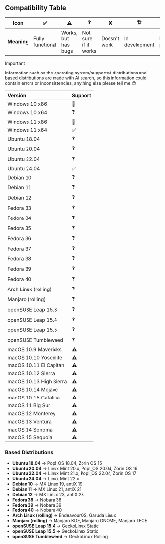 ## **Compatibility Table**

| Icon    | ✅             | ⚠️                | ❓                     | ❌         | 🏗️                  | 🚧                  | 🔄  |
|---------|---------------|------------------|-----------------------|-----------|--------------------|--------------------|--------------------|
| **Meaning** | Fully functional | Works, but has bugs | Not sure if it works | Doesn't work | In development | Development paused | Possible to implement |


> [!IMPORTANT]  
> Information such as the operating system/supported distributions and based distributions are made with AI search, so this information could contain errors or inconsistencies, anything else please tell me 😉

|**Versión**|**Support**|
| :- | :- |
|Windows 10 x86|🔄|
|Windows 10 x64|❓|
|Windows 11 x86|🔄|
|Windows 11 x64|✅|
|Ubuntu 18.04|❓|
|Ubuntu 20.04|❓|
|Ubuntu 22.04|❓|
|Ubuntu 24.04|✅|
|Debian 10|❓|
|Debian 11|❓|
|Debian 12|❓|
|Fedora 33|❓|
|Fedora 34|❓|
|Fedora 35|❓|
|Fedora 36|❓|
|Fedora 37|❓|
|Fedora 38|❓|
|Fedora 39|❓|
|Fedora 40|❓|
|Arch Linux (rolling)|❓|
|Manjaro (rolling)|❓|
|openSUSE Leap 15.3|❓|
|openSUSE Leap 15.4|❓|
|openSUSE Leap 15.5|❓|
|openSUSE Tumbleweed|❓|
| macOS 10.9 Mavericks    |⚠️|
| macOS 10.10 Yosemite    |⚠️|
| macOS 10.11 El Capitan  |⚠️|
| macOS 10.12 Sierra      |⚠️|
| macOS 10.13 High Sierra |⚠️|
| macOS 10.14 Mojave      |⚠️|
| macOS 10.15 Catalina    |⚠️|
| macOS 11 Big Sur        |⚠️|
| macOS 12 Monterey       |⚠️|
| macOS 13 Ventura        |⚠️|
| macOS 14 Sonoma         |⚠️|
| macOS 15 Sequoia        |⚠️|


### **Based Distributions**  

- **Ubuntu 18.04** → Pop!_OS 18.04, Zorin OS 15  
- **Ubuntu 20.04** → Linux Mint 20.x, Pop!_OS 20.04, Zorin OS 16  
- **Ubuntu 22.04** → Linux Mint 21.x, Pop!_OS 22.04, Zorin OS 17  
- **Ubuntu 24.04** → Linux Mint 22.x  
- **Debian 10** → MX Linux 19, antiX 19  
- **Debian 11** → MX Linux 21, antiX 21  
- **Debian 12** → MX Linux 23, antiX 23  
- **Fedora 38** → Nobara 38  
- **Fedora 39** → Nobara 39  
- **Fedora 40** → Nobara 40  
- **Arch Linux (rolling)** → EndeavourOS, Garuda Linux  
- **Manjaro (rolling)** → Manjaro KDE, Manjaro GNOME, Manjaro XFCE  
- **openSUSE Leap 15.4** → GeckoLinux Static  
- **openSUSE Leap 15.5** → GeckoLinux Static  
- **openSUSE Tumbleweed** → GeckoLinux Rolling  

